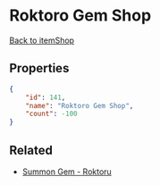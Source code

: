 # Roktoro Gem Shop

<no description available>

[Back to itemShop](../item-shops.md)

## Properties

```json
{
    "id": 141,
    "name": "Roktoro Gem Shop",
    "count": -100
}
```

## Related

- [Summon Gem - Roktoru](../items/3824-summon-gem-roktoru.md)

